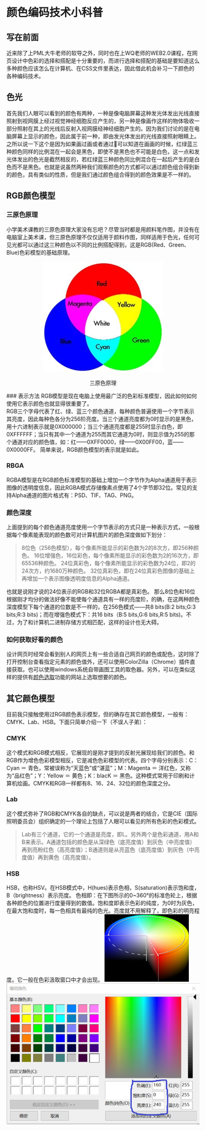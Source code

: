 # 颜色编码技术小科普

## 写在前面
近来除了上PML大牛老师的软导之外，同时也在上WQ老师的WEB2.0课程，在网页设计中色彩的选择和搭配是十分重要的，而进行选择和搭配的基础是要知道这么多种颜色应该怎么在计算机、在CSS文件里表达，因此借此机会补习一下颜色的各种编码技术。

## 色光
首先我们人眼可以看到的颜色有两种，一种是像电脑屏幕这种发光体发出光线直接照射到视网膜上经过视觉神经细胞反应产生的，另一种是像画作这样的物体吸收一部分照射在其上的光线后反射入视网膜经神经细胞产生的。因为我们讨论的是在电脑屏幕上显示的颜色，因此属于前一种，即由发光体发出的光线直接照射眼睛上。之所以说一下这个是因为如果画过画或者通过💭可以知道在画画的时候，红绿蓝三种颜色同样的比例混在一起会是黑色，即使不是黑色也不可能是白色，这一点和发光体发出的色光是截然相反的，若红绿蓝三种颜色同比例混合在一起后产生的是白色而不是黑色。也就是说虽然两种我们观察颜色的方式都可以通过颜色组合得到新的颜色，具有类似的性质，但是我们通过颜色组合得到的颜色效果是不一样的。

## RGB颜色模型

### 三原色原理
小学美术课教的三原色原理大家没有忘吧？尽管当时都是用颜料笔作图，并没有在电脑室上美术课，但三原色原理不仅仅适用于颜料作图，同样适用于色光，任何可见光都可以通过这三种颜色以不同的比例搭配得到，这是RGB(Red、Green、Blue)色彩模型的基础原理。
<center>

![rgb](images/rgb.jpg)

三原色原理
</center>
### 表示方法
RGB模型是现在电脑上使用最广泛的色彩标准模型，因此如何如何使用它表示颜色也就显得很重要了。<br/>
RGB三个字母代表了红、绿、蓝三个颜色通道，每种颜色普遍使用一个字节表示其亮度，因此每种色各分为256阶亮度。当三个通道亮度都为0时显示的是黑色，用十六进制表示就是0X000000；当三个通道亮度都是255时显示白色，即0XFFFFFF；当只有其中一个通道为255而其它通道为0时，则显示值为255的那个通道对应的颜色值，如：红——0XFF0000，绿——0X00FF00，蓝——0X0000FF。
简单来说，RGB颜色模型的表示就是如此。

### RBGA
RGBA模型是在RGB颜色标准模型的基础上增加一个字节作为Alpha通道用于表示图像的透明度信息，因此RGBA模式存储像素点使用了4个字节即32位。常见的支持Alpha通道的图片格式有：PSD、TIF、TAG、PNG。

### 颜色深度

上面提到的每个颜色通道亮度使用一个字节表示的方式只是一种表示方式，一般根据每个像素能表现的颜色数可对计算机图片的颜色深度做如下划分：
>8位色（256色模型），每个像素所能显示的彩色数为2的8次方，即256种颜色。
16位增强色，16位彩色，每个像素所能显示的彩色数为2的16次方，即65536种颜色。
24位真彩色，每个像素所能显示的彩色数为24位，即2的24次方，约1680万种颜色。
32位真彩色，即在24位真彩色图像的基础上再增加一个表示图像透明度信息的Alpha通道。

也就是说刚才说的24位表示的RGB和32位RGBA都是真彩色。
那么8位色和16位根据刚才均分的做法好像不能使每个通道具有一样的亮度阶，的确，在这两种颜色深度模型下每个通道的位数是不一样的，在256色模式——共8 bits(B:2 bits;G:3 bits;R:3 bits)；而在增强色模式下：共16 bits（B:5 bits,G:6 bits,R:5 bits)。不过，为了和计算机二进制存储方式相匹配，这样的设计也无大碍。

### 如何获取好看的颜色
设计网页时经常会看到别人的网页上有一些合适自己网页的颜色或配色，这时除了打开控制台查看指定元素的颜色值外，还可以使用ColorZilla（Chrome）插件直接获取。也可以使用windows系统自带画图工具的取色器。另外，可以在类似这样的提供有[颜色选取](https://encycolorpedia.cn/html)功能的网站上选取想要的颜色。

## 其它颜色模型

目前我只接触使用过RGB颜色表示模型，但的确存在其它颜色模型，一般有：CMYK、Lab、HSB。下面只简单介绍一下（不误人子弟）：

### CMYK
这个模式和RGB模式相反，它展现的是刚才提到的反射光展现给我们的颜色。和RGB作为增色色彩模型相反，它是减色色彩模型的代表。四个字母分别表示：C：Cyan ＝ 青色，常被误称为“天蓝色”或“湛蓝”；M：Magenta ＝ 洋红色，又称为“品红色”；Y：Yellow ＝ 黄色；K：blacK ＝ 黑色。这种模式常用于印刷和计算机绘画。CMYK和RGB一样都有8、16、24、32位的颜色深度之分。

### Lab
这个模式弥补了RGB和CMYK各自的缺点，可以说是两者的结合，它是CIE（国际照明委员会）组织确定的一个理论上包括了人眼可以看见的所有色彩的色彩模式。
>Lab有三个通道，它的一个通道是亮度，即L。另外两个是色彩通道，用A和B来表示。A通道包括的颜色是从深绿色（底亮度值）到灰色（中亮度值）再到亮粉红色（高亮度值）；B通道则是从亮蓝色（底亮度值）到灰色（中亮度值）再到黄色（高亮度值）。

### HSB
HSB，也称HSV。在HSB模式中，H(hues)表示色相，S(saturation)表示饱和度，B（brightness）表示亮度。
色相即：在下图所示的0~360°的标准色轮上，根据各种颜色的位置进行度量得到的数值。饱和度即表示色彩的纯度，为0时为灰色，在最大饱和度时，每一色相具有最纯的色光。亮度就不用解释了，即色彩的明亮程度。它一般在色彩汲取窗口中才会出现。
![HSB](images/HSB.jpg)
![Color](images/color.png)
